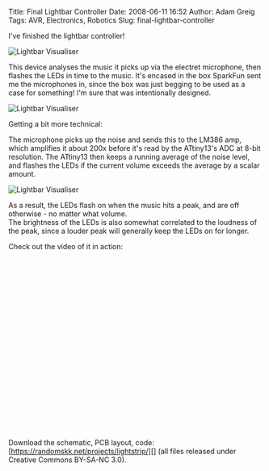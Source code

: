 Title: Final Lightbar Controller
Date: 2008-06-11 16:52
Author: Adam Greig
Tags: AVR, Electronics, Robotics
Slug: final-lightbar-controller

I've finished the lightbar controller!

![Lightbar Visualiser](http://static.flickr.com/3041/2570139325_288bd6e6ef.jpg)

This device analyses the music it picks up via the electret microphone,
then flashes the LEDs in time to the music. It's encased in the box
SparkFun sent me the microphones in, since the box was just begging to
be used as a case for something! I'm sure that was intentionally
designed.

![Lightbar Visualiser](http://static.flickr.com/3106/2570965162_1b8a6009d1.jpg)

Getting a bit more technical:

The microphone picks up the noise and sends this to the LM386 amp, which
amplifies it about 200x before it's read by the ATtiny13's ADC at 8-bit
resolution. The ATtiny13 then keeps a running average of the noise
level, and flashes the LEDs if the current volume exceeds the average by
a scalar amount.

![Lightbar Visualiser](http://static.flickr.com/3262/2570962450_c3d00cc974.jpg)

As a result, the LEDs flash on when the music hits a peak, and are off
otherwise - no matter what volume.  
The brightness of the LEDs is also somewhat correlated to the loudness
of the peak, since a louder peak will generally keep the LEDs on for
longer.

Check out the video of it in action:

<object classid="clsid:d27cdb6e-ae6d-11cf-96b8-444553540000" width="425" height="344" codebase="http://download.macromedia.com/pub/shockwave/cabs/flash/swflash.cab#version=6,0,40,0"><param name="src" value="http://www.youtube.com/v/6ihIaNN9UBY&amp;hl=en"></param><embed type="application/x-shockwave-flash" width="425" height="344" src="http://www.youtube.com/v/6ihIaNN9UBY&amp;hl=en"></embed></object>

Download the schematic, PCB layout, code:  
[https://randomskk.net/projects/lightstrip/][] (all files released
under Creative Commons BY-SA-NC 3.0).[  
][https://randomskk.net/projects/lightstrip/]

  [https://randomskk.net/projects/lightstrip/]: https://randomskk.net/projects/lightstrip/
